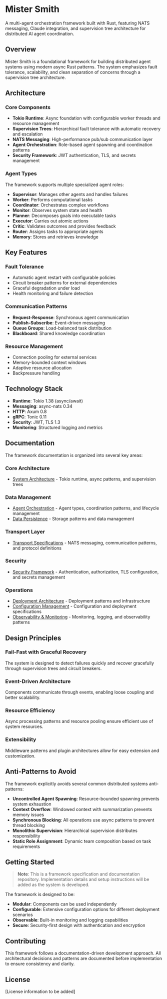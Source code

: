# Mister Smith

A multi-agent orchestration framework built with Rust, featuring NATS messaging, Claude integration, and supervision tree architecture for distributed AI agent coordination.

## Overview

Mister Smith is a foundational framework for building distributed agent systems using modern async Rust patterns. The system emphasizes fault tolerance, scalability, and clean separation of concerns through a supervision tree architecture.

## Architecture

### Core Components

- **Tokio Runtime**: Async foundation with configurable worker threads and resource management
- **Supervision Trees**: Hierarchical fault tolerance with automatic recovery and escalation
- **NATS Messaging**: High-performance pub/sub communication layer
- **Agent Orchestration**: Role-based agent spawning and coordination patterns
- **Security Framework**: JWT authentication, TLS, and secrets management

### Agent Types

The framework supports multiple specialized agent roles:

- **Supervisor**: Manages other agents and handles failures
- **Worker**: Performs computational tasks
- **Coordinator**: Orchestrates complex workflows
- **Monitor**: Observes system state and health
- **Planner**: Decomposes goals into executable tasks
- **Executor**: Carries out atomic actions
- **Critic**: Validates outcomes and provides feedback
- **Router**: Assigns tasks to appropriate agents
- **Memory**: Stores and retrieves knowledge

## Key Features

### Fault Tolerance
- Automatic agent restart with configurable policies
- Circuit breaker patterns for external dependencies
- Graceful degradation under load
- Health monitoring and failure detection

### Communication Patterns
- **Request-Response**: Synchronous agent communication
- **Publish-Subscribe**: Event-driven messaging
- **Queue Groups**: Load-balanced task distribution
- **Blackboard**: Shared knowledge coordination

### Resource Management
- Connection pooling for external services
- Memory-bounded context windows
- Adaptive resource allocation
- Backpressure handling

## Technology Stack

- **Runtime**: Tokio 1.38 (async/await)
- **Messaging**: async-nats 0.34
- **HTTP**: Axum 0.8
- **gRPC**: Tonic 0.11
- **Security**: JWT, TLS 1.3
- **Monitoring**: Structured logging and metrics

## Documentation

The framework documentation is organized into several key areas:

### Core Architecture
- [System Architecture](ms-framework-docs/core-architecture/system-architecture.md) - Tokio runtime, async patterns, and supervision trees

### Data Management
- [Agent Orchestration](ms-framework-docs/data-management/agent-orchestration.md) - Agent types, coordination patterns, and lifecycle management
- [Data Persistence](ms-framework-docs/data-management/data-persistence.md) - Storage patterns and data management

### Transport Layer
- [Transport Specifications](ms-framework-docs/transport/transport-layer-specifications.md) - NATS messaging, communication patterns, and protocol definitions

### Security
- [Security Framework](ms-framework-docs/security/security-framework.md) - Authentication, authorization, TLS configuration, and secrets management

### Operations
- [Deployment Architecture](ms-framework-docs/operations/deployment-architecture-specifications.md) - Deployment patterns and infrastructure
- [Configuration Management](ms-framework-docs/operations/configuration-deployment-specifications.md) - Configuration and deployment specifications
- [Observability & Monitoring](ms-framework-docs/operations/observability-monitoring-framework.md) - Monitoring, logging, and observability patterns

## Design Principles

### Fail-Fast with Graceful Recovery
The system is designed to detect failures quickly and recover gracefully through supervision trees and circuit breakers.

### Event-Driven Architecture
Components communicate through events, enabling loose coupling and better scalability.

### Resource Efficiency
Async processing patterns and resource pooling ensure efficient use of system resources.

### Extensibility
Middleware patterns and plugin architectures allow for easy extension and customization.

## Anti-Patterns to Avoid

The framework explicitly avoids several common distributed systems anti-patterns:

- **Uncontrolled Agent Spawning**: Resource-bounded spawning prevents system exhaustion
- **Context Overflow**: Windowed context with summarization prevents memory issues
- **Synchronous Blocking**: All operations use async patterns to prevent thread blocking
- **Monolithic Supervision**: Hierarchical supervision distributes responsibility
- **Static Role Assignment**: Dynamic team composition based on task requirements

## Getting Started

> **Note**: This is a framework specification and documentation repository. Implementation details and setup instructions will be added as the system is developed.

The framework is designed to be:
- **Modular**: Components can be used independently
- **Configurable**: Extensive configuration options for different deployment scenarios
- **Observable**: Built-in monitoring and logging capabilities
- **Secure**: Security-first design with authentication and encryption

## Contributing

This framework follows a documentation-driven development approach. All architectural decisions and patterns are documented before implementation to ensure consistency and clarity.

## License

[License information to be added]
